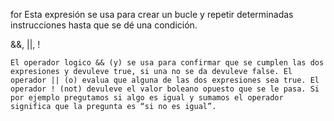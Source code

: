 for
    Esta expresión se usa para crear un bucle y repetir determinadas instrucciones hasta que se dé una condición.  
 
&&, ||, !

    El operador logico && (y) se usa para confirmar que se cumplen las dos expresiones y devuleve true, si una no se da devuleve false. El operador || (o) evalua que alguna de las dos expresiones sea true. El operador ! (not) devuleve el valor boleano opuesto que se le pasa. Si por ejemplo pregutamos si algo es igual y sumamos el operador significa que la pregunta es “si no es igual”. 
